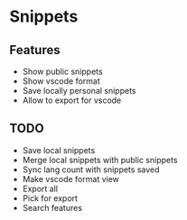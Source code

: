 # Snippets

## Features

- Show public snippets
- Show vscode format
- Save locally personal snippets
- Allow to export for vscode

## TODO

- Save local snippets
- Merge local snippets with public snippets
- Sync lang count with snippets saved
- Make vscode format view
- Export all
- Pick for export
- Search features